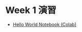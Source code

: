  # Week 1 演習

  - [Hello World Notebook (Colab)](https://colab.research.google.com/drive/1IVAgMdyGcaBl-F8giOf19PACD8RG2v6h?usp=sharing)
